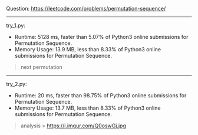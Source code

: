 Question: https://leetcode.com/problems/permutation-sequence/

---

try_1.py:
* Runtime: 5128 ms, faster than 5.07% of Python3 online submissions for Permutation Sequence.
* Memory Usage: 13.9 MB, less than 8.33% of Python3 online submissions for Permutation Sequence.

> next permutation

---

try_2.py:
* Runtime: 20 ms, faster than 98.75% of Python3 online submissions for Permutation Sequence.
* Memory Usage: 13.7 MB, less than 8.33% of Python3 online submissions for Permutation Sequence.

> analysis
	> https://i.imgur.com/Q0oswGj.jpg
